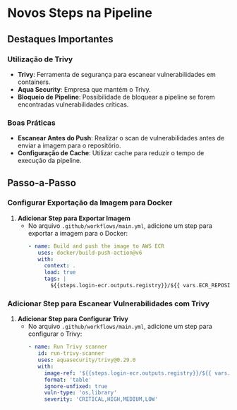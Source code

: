 # Novos Steps na Pipeline

## Destaques Importantes

### Utilização de Trivy

- **Trivy**: Ferramenta de segurança para escanear vulnerabilidades em containers.
- **Aqua Security**: Empresa que mantém o Trivy.
- **Bloqueio de Pipeline**: Possibilidade de bloquear a pipeline se forem encontradas vulnerabilidades críticas.

### Boas Práticas

- **Escanear Antes do Push**: Realizar o scan de vulnerabilidades antes de enviar a imagem para o repositório.
- **Configuração de Cache**: Utilizar cache para reduzir o tempo de execução da pipeline.

## Passo-a-Passo

### Configurar Exportação da Imagem para Docker

1. **Adicionar Step para Exportar Imagem**
   - No arquivo `.github/workflows/main.yml`, adicione um step para exportar a imagem para o Docker:
     ```yaml
     - name: Build and push the image to AWS ECR
        uses: docker/build-push-action@v6
        with:
          context: .
          load: true
          tags: |
            ${{steps.login-ecr.outputs.registry}}/${{ vars.ECR_REPOSITORY }}:test
     ```

### Adicionar Step para Escanear Vulnerabilidades com Trivy

1. **Adicionar Step para Configurar Trivy**
   - No arquivo `.github/workflows/main.yml`, adicione um step para configurar o Trivy:
     ```yaml
     - name: Run Trivy scanner
        id: run-trivy-scanner
        uses: aquasecurity/trivy@0.29.0
        with:
          image-ref: '${{steps.login-ecr.outputs.registry}}/${{ vars.ECR_REPOSITORY }}:test'
          format: 'table'
          ignore-unfixed: true
          vuln-type: 'os,library'
          severity: 'CRITICAL,HIGH,MEDIUM,LOW'
     ```
